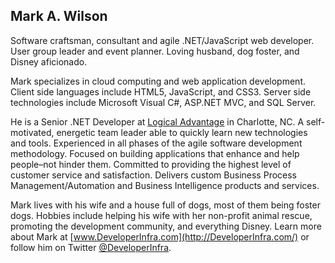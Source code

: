 Mark A. Wilson
--------------

Software craftsman, consultant and agile .NET/JavaScript web developer. User group leader and event planner. Loving husband, dog foster, and Disney aficionado.

Mark specializes in cloud computing and web application development. Client side languages include HTML5, JavaScript, and CSS3. Server side technologies include Microsoft Visual C#, ASP.NET MVC, and SQL Server.

He is a Senior .NET Developer at [Logical Advantage](http://logicaladvantage.com/) in Charlotte, NC. A self-motivated, energetic team leader able to quickly learn new technologies and tools. Experienced in all phases of the agile software development methodology. Focused on building applications that enhance and help people–not hinder them. Committed to providing the highest level of customer service and satisfaction. Delivers custom Business Process Management/Automation and Business Intelligence products and services.

Mark lives with his wife and a house full of dogs, most of them being foster dogs. Hobbies include helping his wife with her non-profit animal rescue, promoting the development community, and everything Disney. Learn more about Mark at [www.DeveloperInfra.com](http://DeveloperInfra.com/) or follow him on Twitter [@DeveloperInfra](http://twitter.com/DeveloperInfra).
